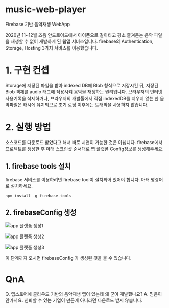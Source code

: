 # music-web-player
Firebase 기반 음악재생 WebApp

2020년 11~12월 즈음 안드로이드에서 아이폰으로 갈아타고 평소 즐겨듣는 음악 파일을 재생할 수 없어 개발하게 된 웹앱 서비스입니다. 
firebase의 Authentication, Storage, Hosting 3가지 서비스를 이용했습니다.

# 1. 구현 컨셉
Storage에 저장된 파일을 받아 indexed DB에 Blob 형식으로 저장시킨 뒤, 저장된 Blob 객체를 audio 태그에 적용시켜 음악을 재생하는 원리입니다. 브라우저의 인터넷 사용기록을 삭제하거나, 브라우저의 개발툴에서 직접 indexedDB를 지우지 않는 한 음악파일은 캐시에 유지되므로 초기 로딩 이후에는 트래픽을 사용하지 않습니다.

# 2. 실행 방법
소스코드를 다운로드 받았다고 해서 바로 시연이 가능한 것은 아닙니다. firebase에서 프로젝트를 생성한 후 아래 스크린샷 순서대로 앱 플랫폼 Config정보를 생성해주세요.

## 1. firebase tools 설치
firebase 서비스를 이용하려면 firebase tool이 설치되어 있어야 합니다. 아래 명령어로 설치하세요.

```npm install -g firebase-tools```

## 2. firebaseConfig 생성

![app 플랫폼 생성1](/docs/img/appconfig1.png)

![app 플랫폼 생성2](/docs/img/appconfig2.png)

![app 플랫폼 생성3](/docs/img/appconfig3.png)

이 단계까지 오시면 firebaseConfig 가 생성된 것을 볼 수 있습니다.

# QnA

Q. 앱스토어에 클라우드 기반의 음악재생 앱이 있는데 왜 굳이 개발했나요?
A. 믿음이 안가서요. 신뢰할 수 있는 기업이 만든게 아니라면 다운로드 받지 않습니다.

